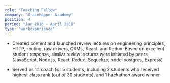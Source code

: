 ```yaml
---
role: "Teaching Fellow"
company: "Gracehopper Academy"
position: 4
period: "Jan 2018 - April 2018"
type: "workexperience"
---
```


- Created content and launched review lectures on engineering principles, HTTP, routing, raw drivers, ORMs, React, and Redux. Based on excellent student response, similar review lectures were initiated by peers (JavaScript, Node.js, React, Redux, Sequelize, node-postgres, Express)

- Served as 1:1 coach for 5 students, including 2 students who received highest class rank (out of 30 students), and 1 hackathon award winner 

